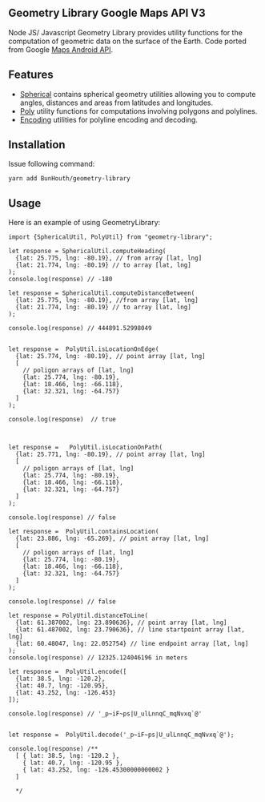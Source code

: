 ## Geometry Library Google Maps API V3
Node JS/ Javascript Geometry Library provides utility functions for the computation of geometric data on the surface of the Earth. Code ported from Google [Maps Android API](https://github.com/googlemaps/android-maps-utils/).


Features
------------
* [Spherical](https://developers.google.com/maps/documentation/javascript/reference#spherical) contains spherical geometry utilities allowing you to compute angles, distances and areas from latitudes and longitudes.
* [Poly](https://developers.google.com/maps/documentation/javascript/reference#poly) utility functions for computations involving polygons and polylines.
* [Encoding](https://developers.google.com/maps/documentation/javascript/reference#encoding) utilities for polyline encoding and decoding.

Installation
------------

Issue following command:

```
yarn add BunHouth/geometry-library
```

Usage
------------

Here is an example of using GeometryLibrary:
```
import {SphericalUtil, PolyUtil} from "geometry-library";

let response = SphericalUtil.computeHeading(
  {lat: 25.775, lng: -80.19}, // from array [lat, lng]
  {lat: 21.774, lng: -80.19} // to array [lat, lng]
);
console.log(response) // -180

let response = SphericalUtil.computeDistanceBetween(
  {lat: 25.775, lng: -80.19}, //from array [lat, lng]
  {lat: 21.774, lng: -80.19} // to array [lat, lng]
);

console.log(response) // 444891.52998049


let response =  PolyUtil.isLocationOnEdge(
  {lat: 25.774, lng: -80.19}, // point array [lat, lng]
  [
    // poligon arrays of [lat, lng]
    {lat: 25.774, lng: -80.19},
    {lat: 18.466, lng: -66.118},
    {lat: 32.321, lng: -64.757}
  ]
);

console.log(response)  // true



let response =   PolyUtil.isLocationOnPath(
  {lat: 25.771, lng: -80.19}, // point array [lat, lng]
  [
    // poligon arrays of [lat, lng]
    {lat: 25.774, lng: -80.19},
    {lat: 18.466, lng: -66.118},
    {lat: 32.321, lng: -64.757}
  ]
);

console.log(response) // false  

let response =  PolyUtil.containsLocation(
  {lat: 23.886, lng: -65.269}, // point array [lat, lng]
  [
    // poligon arrays of [lat, lng]
    {lat: 25.774, lng: -80.19},
    {lat: 18.466, lng: -66.118},
    {lat: 32.321, lng: -64.757}
  ]
);

console.log(response) // false    

let response = PolyUtil.distanceToLine(
  {lat: 61.387002, lng: 23.890636}, // point array [lat, lng]
  {lat: 61.487002, lng: 23.790636}, // line startpoint array [lat, lng]
  {lat: 60.48047, lng: 22.052754} // line endpoint array [lat, lng]
);
console.log(response) // 12325.124046196 in meters

let response =  PolyUtil.encode([
  {lat: 38.5, lng: -120.2},
  {lat: 40.7, lng: -120.95},
  {lat: 43.252, lng: -126.453}
]);

console.log(response) // '_p~iF~ps|U_ulLnnqC_mqNvxq`@'


let response =  PolyUtil.decode('_p~iF~ps|U_ulLnnqC_mqNvxq`@');  

console.log(response) /**
  [ { lat: 38.5, lng: -120.2 },
    { lat: 40.7, lng: -120.95 },
    { lat: 43.252, lng: -126.45300000000002 }
  ]

  */
